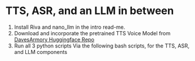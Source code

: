 # TTS, ASR, and an LLM in between

1. Install Riva and nano_llm in the intro read-me.
2. Download and incorporate the pretrained TTS Voice Model from [DavesArmory Huggingface Repo](https://huggingface.co/DavesArmoury/GLaDOS_TTS)
3. Run all 3 python scripts Via the following bash scripts, for the TTS, ASR, and LLM components
